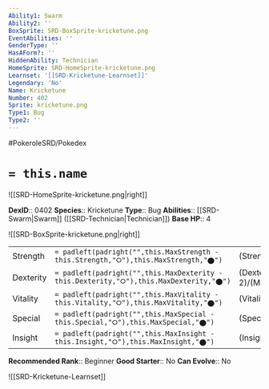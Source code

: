 ```yaml
---
Ability1: Swarm
Ability2: ''
BoxSprite: SRD-BoxSprite-kricketune.png
EventAbilities: ''
GenderType: ''
HasAForm?: ''
HiddenAbility: Technician
HomeSprite: SRD-HomeSprite-kricketune.png
Learnset: '[[SRD-Kricketune-Learnset]]'
Legendary: 'No'
Name: Kricketune
Number: 402
Sprite: kricketune.png
Type1: Bug
Type2: ''
---
```


#PokeroleSRD/Pokedex

# `= this.name`

![[SRD-HomeSprite-kricketune.png|right]]

**DexID**:: 0402
**Species**:: Kricketune
**Type**:: Bug
**Abilities**:: [[SRD-Swarm|Swarm]] ([[SRD-Technician|Technician]])
**Base HP**:: 4

![[SRD-BoxSprite-kricketune.png|right]]

|           |                                                                                        |                                          |
| --------- | -------------------------------------------------------------------------------------- | ---------------------------------------- |
| Strength  | `= padleft(padright("",this.MaxStrength - this.Strength,"⭘"),this.MaxStrength,"⬤")`    | (Strength::2)/(MaxStrength::5)   |
| Dexterity | `= padleft(padright("",this.MaxDexterity - this.Dexterity,"⭘"),this.MaxDexterity,"⬤")` | (Dexterity:: 2)/(MaxDexterity::4) |
| Vitality  | `= padleft(padright("",this.MaxVitality - this.Vitality,"⭘"),this.MaxVitality,"⬤")`    | (Vitality::2)/(MaxVitality::4)   |
| Special   | `= padleft(padright("",this.MaxSpecial - this.Special,"⭘"),this.MaxSpecial,"⬤")`       | (Special::2)/(MaxSpecial::4)     |
| Insight   | `= padleft(padright("",this.MaxInsight - this.Insight,"⭘"),this.MaxInsight,"⬤")`       | (Insight::2)/(MaxInsight::4)     |

**Recommended Rank**:: Beginner
**Good Starter**:: No
**Can Evolve**:: No

![[SRD-Kricketune-Learnset]]